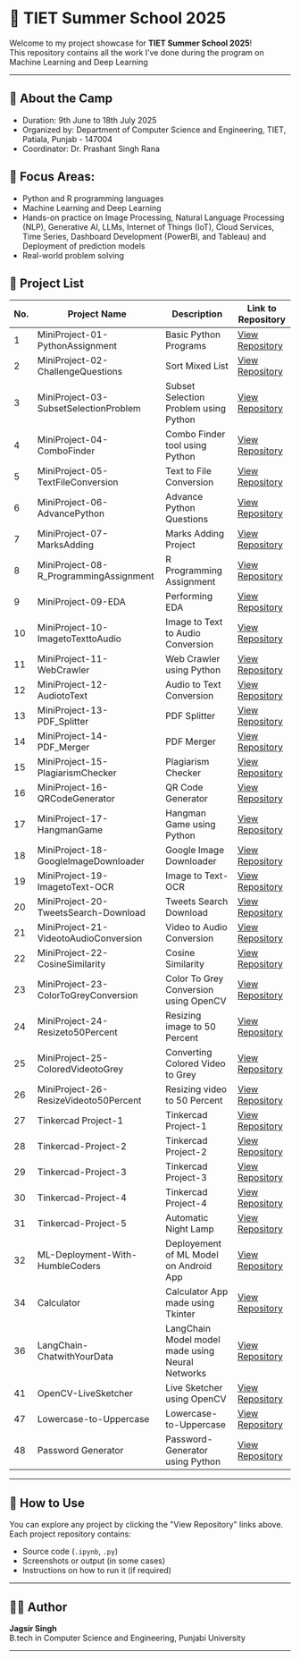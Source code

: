 # 🚀 TIET Summer School 2025 

Welcome to my project showcase for **TIET Summer School 2025**!  
This repository contains all the work I’ve done during the program on Machine Learning and Deep Learning 

---

## 📌 About the Camp

-  Duration: 9th June to 18th July 2025
-  Organized by: Department of Computer Science and Engineering, TIET, Patiala, Punjab - 147004
-  Coordinator: Dr. Prashant Singh Rana

## 🧠 Focus Areas:
  - Python and R programming languages 
  - Machine Learning and Deep Learning
  - Hands-on practice on Image Processing, Natural Language Processing (NLP), Generative AI, LLMs, Internet of Things (IoT), Cloud Services, Time Series, Dashboard Development (PowerBI, and Tableau) and Deployment of prediction models
  - Real-world problem solving


## 📂 Project List

| No. | Project Name                                  | Description                                      |Link to Repository|
|-----|-----------------------------------------------|--------------------------------------------------|------------------|
| 1   | MiniProject-01-PythonAssignment       | Basic Python Programs                            | [View Repository](https://github.com/jagsir346/Mini-Project-01-Python-Assignment) |
| 2   | MiniProject-02-ChallengeQuestions     | Sort Mixed List                                  | [View Repository](https://github.com/jagsir346/Mini-Project-02-Challenge-Question) |
| 3   | MiniProject-03-SubsetSelectionProblem | Subset Selection Problem using Python            | [View Repository](https://github.com/jagsir346/Mini-Project-03-Subset-Selection-Problem-) |
| 4   | MiniProject-04-ComboFinder            | Combo Finder tool using Python                   | [View Repository](https://github.com/jagsir346/Mini-Project-04-ComboFinder) |
| 5   | MiniProject-05-TextFileConversion     | Text to File Conversion                          | [View Repository](https://github.com/jagsir346/Mini-Project-05-Text-File-Conversion-) |
| 6   | MiniProject-06-AdvancePython          | Advance Python Questions                         | [View Repository](https://github.com/jagsir346/Mini-Project-06-Advance-Python) |
| 7   | MiniProject-07-MarksAdding            | Marks Adding Project                             | [View Repository](https://github.com/jagsir346/Mini-Project-07-Marks-Adding) |
| 8   | MiniProject-08-R_ProgrammingAssignment| R Programming Assignment                         | [View Repository](https://github.com/jagsir346/Mini-Project-08-R-programming-assignment-) |
| 9   | MiniProject-09-EDA                    | Performing EDA                                   | [View Repository](https://github.com/jagsir346/Mini-Project-08-R-programming-assignment-) |
| 10  | MiniProject-10-ImagetoTexttoAudio     | Image to Text to Audio Conversion                | [View Repository](https://github.com/jagsir346/Mini-Project-10-Image-to-Text-to-Audio) |
| 11  | MiniProject-11-WebCrawler             | Web Crawler using Python                         | [View Repository](https://github.com/jagsir346/Mini-Project-11-Web-crawler-Email-Scraper-) |
| 12  | MiniProject-12-AudiotoText            | Audio to Text Conversion                         | [View Repository](https://github.com/jagsir346/Mini-Project-12-Audio-to-Text) |
| 13  | MiniProject-13-PDF_Splitter           | PDF Splitter                                     | [View Repository](https://github.com/jagsir346/Mini-Project-13-PDF-Splitter) |
| 14  | MiniProject-14-PDF_Merger             | PDF Merger                                       | [View Repository](https://github.com/jagsir346/Mini-Project-14-PDF-Merger-Assignment-) |
| 15  | MiniProject-15-PlagiarismChecker      | Plagiarism Checker                               | [View Repository](https://github.com/jagsir346/Mini-Project-15-Plagiarism-Checker) |
| 16  | MiniProject-16-QRCodeGenerator        | QR Code Generator                                | [View Repository](https://github.com/jagsir346/Mini-Project-16-QR-Code-Generator) |
| 17  | MiniProject-17-HangmanGame            | Hangman Game using Python                        | [View Repository](https://github.com/jagsir346/Mini-Project-17-Hangman-Game) |
| 18  | MiniProject-18-GoogleImageDownloader  | Google Image Downloader                          | [View Repository](https://github.com/jagsir346/Mini-Project-18-Google-Image-Downloader) |
| 19  | MiniProject-19-ImagetoText-OCR        | Image to Text-OCR                                | [View Repository](https://github.com/jagsir346/Mini-Project-19-Image-to-Text-OCR-) |
| 20  | MiniProject-20-TweetsSearch-Download  | Tweets Search Download                           | [View Repository](https://github.com/jagsir346/Mini-Project-20-Tweets-Search-Download) |
| 21  | MiniProject-21-VideotoAudioConversion | Video to Audio Conversion                        | [View Repository](https://github.com/jagsir346/Mini-Project-21-Video-to-Audio-Conversion) |
| 22  | MiniProject-22-CosineSimilarity       | Cosine Similarity                                | [View Repository](https://github.com/jagsir346/Mini-Project-22-Cosine-Similarity) |
| 23  | MiniProject-23-ColorToGreyConversion  | Color To Grey Conversion using OpenCV            | [View Repository](https://github.com/jagsir346/Mini-Project-23-Convert-images-to-Grey-Scale-using-OpenCV) |
| 24  | MiniProject-24-Resizeto50Percent      | Resizing image to 50 Percent                     | [View Repository](https://github.com/jagsir346/Mini-Project-24-Resize-the-100-images-to-50-smaller-using-OpenCV) |
| 25  | MiniProject-25-ColoredVideotoGrey     | Converting Colored Video to Grey                 | [View Repository](https://github.com/jagsir346/Mini-Project-25-Convert-Colored-Video-to-Grey-Scale-b-w-using-OpenCV) |
| 26  | MiniProject-26-ResizeVideoto50Percent | Resizing video to 50 Percent                     | [View Repository](https://github.com/jagsir346/Mini-Project-26-Resize-a-Colored-Video-to-50-Smaller-using-OpenCV) |
| 27  | Tinkercad Project-1                           | Tinkercad Project-1                              | [View Repository]() |
| 28  | Tinkercad-Project-2                           | Tinkercad Project-2                              | [View Repository]() |
| 29  | Tinkercad-Project-3                           | Tinkercad Project-3                              | [View Repository]() |
| 30  | Tinkercad-Project-4                           | Tinkercad Project-4                              | [View Repository]() |
| 31  | Tinkercad-Project-5                           | Automatic Night Lamp                             | [View Repository]() |
| 32  | ML-Deployment-With-HumbleCoders               | Deployement of ML Model on Android App           | [View Repository]() |
| 34  | Calculator                                    | Calculator App made using Tkinter                | [View Repository](https://github.com/jagsir346/Calculator) |
| 36  | LangChain-ChatwithYourData                    | LangChain Model model made using Neural Networks | [View Repository]() |
| 41  | OpenCV-LiveSketcher                           | Live Sketcher using OpenCV                       | [View Repository](https://github.com/jagsir346/Live-Sketcher) |
| 47  | Lowercase-to-Uppercase                        | Lowercase-to-Uppercase                           | [View Repository]() |
| 48  | Password Generator                            | Password-Generator using Python                  | [View Repository]() |


---

## 🚀 How to Use

You can explore any project by clicking the "View Repository" links above.  
Each project repository contains:
- Source code (`.ipynb`, `.py`)
- Screenshots or output (in some cases)
- Instructions on how to run it (if required)

---

## 🧑‍💻 Author

**Jagsir Singh**  
B.tech in Computer Science and Engineering, Punjabi University

---
